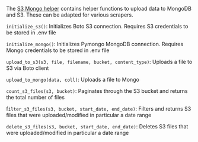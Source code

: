 The [S3 Mongo helper](../s3_mongo_helper.py) contains helper functions to upload data to MongoDB and S3. These can be adapted for various scrapers.

`initialize_s3()`: Initializes Boto S3 connection. Requires S3 credentials to be stored in .env file

`initialize_mongo()`: Initializes Pymongo MongoDB connection. Requires Mongo credentials to be stored in .env file

`upload_to_s3(s3, file, filename, bucket, content_type)`: Uploads a file to S3 via Boto client

`upload_to_mongo(data, coll)`: Uploads a file to Mongo 

`count_s3_files(s3, bucket)`: Paginates through the S3 bucket and returns the total number of files

f`ilter_s3_files(s3, bucket, start_date, end_date)`: Filters and returns S3 files that were uploaded/modified in particular a date range

`delete_s3_files(s3, bucket, start_date, end_date)`: Deletes S3 files that were uploaded/modified in particular a date range